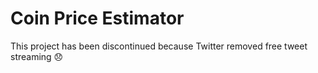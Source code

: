 # Coin Price Estimator

This project has been discontinued because Twitter removed free tweet streaming 😞
